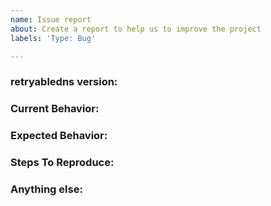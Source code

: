 ```yaml
---
name: Issue report
about: Create a report to help us to improve the project
labels: 'Type: Bug'

---
```


<!-- 
1. Please search to see if an issue already exists for the bug you encountered.
2. For support requests, FAQs or "How to" questions, please use the GitHub Discussions section instead - https://github.com/khulnasoft-labs/retryabledns/discussions or
3. Join our discord server at https://discord.gg/khulnasoft-labs and post the question on the #retryabledns channel.
-->

<!-- ISSUES MISSING IMPORTANT INFORMATION MAY BE CLOSED WITHOUT INVESTIGATION. -->

### retryabledns version:
<!-- You can find current version of retryabledns with "retryabledns -version" -->
<!-- We only accept issues that are reproducible on the latest version of retryabledns. -->
<!-- You can find the latest version of project at https://github.com/khulnasoft-labs/retryabledns/releases/ -->

### Current Behavior:
<!-- A concise description of what you're experiencing. -->

### Expected Behavior:
<!-- A concise description of what you expected to happen. -->

### Steps To Reproduce:
<!--
Example: steps to reproduce the behavior:
1. Run 'retryabledns ..'
2. See error...
-->


### Anything else:
<!-- Links? References? Screnshots? Anything that will give us more context about the issue that you are encountering! -->